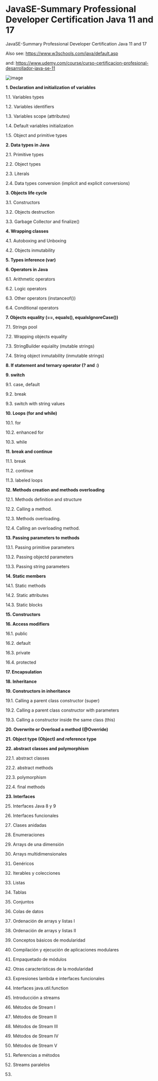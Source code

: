 # JavaSE-Summary Professional Developer Certification Java 11 and 17

JavaSE-Summary Professional Developer Certification Java 11 and 17

Also see: https://www.w3schools.com/java/default.asp

and: https://www.udemy.com/course/curso-certificacion-profesional-desarrollador-java-se-11

![image](https://github.com/luiscoco/JavaSE-Summary-Professional-Developer-Certification-Java-11-and-17/assets/32194879/baa94ed4-93a1-41a7-9fe1-d031e5be7485)

**1. Declaration and initialization of variables**
   
   1.1. Variables types
   
   1.2. Variables identifiers
   
   1.3. Variables scope (attributes)
   
   1.4. Default variables initialization
   
   1.5. Object and primitive types
   
**2. Data types in Java**
   
   2.1. Primitive types
   
   2.2. Object types
   
   2.3. Literals
   
   2.4. Data types conversion (implicit and explicit conversions)
   
**3. Objects life cycle**
   
   3.1. Constructors
   
   3.2. Objects destruction
   
   3.3. Garbage Collector and finalize()

**4. Wrapping classes**

   4.1. Autoboxing and Unboxing

   4.2. Objects inmutability

**5. Types inference (var)**

**6. Operators in Java**

  6.1. Arithmetic operators

  6.2. Logic operators

  6.3. Other operators (instanceof())

  6.4. Conditional operators

**7. Objects equality (==, equals(), equalsIgnoreCase())**

  7.1. Strings pool

  7.2. Wrapping objects equality

  7.3. StringBuilder equiality (mutable strings)

  7.4. String object inmutability (inmutable strings)

**8. If statement and ternary operator (? and :)**

**9. switch**

  9.1. case, default

  9.2. break

  9.3. switch with string values
   
**10. Loops (for and while)**

  10.1. for

  10.2. enhanced for

  10.3. while

**11. break and continue**

  11.1. break

  11.2. continue

  11.3. labeled loops

**12. Methods creation and methods overloading**

  12.1. Methods definition and structure

  12.2. Calling a method.

  12.3. Methods overloading.

  12.4. Calling an overloading method.

**13. Passing parameters to methods**

  13.1. Passing primitive parameters

  13.2. Passing objectd parameters

  13.3. Passing string parameters

**14. Static members**

  14.1. Static methods

  14.2. Static attributes
    
  14.3. Static blocks

**15. Constructors**

**16. Access modifiers**

  16.1. public

  16.2. default

  16.3. private

  16.4. protected

**17. Encapsulation**

**18. Inheritance**

**19. Constructors in inheritance**

  19.1. Calling a parent class constructor (super)

  19.2. Calling a parent class constructor with parameters

  19.3. Calling a constructor inside the same class (this)

**20. Overwrite or Overload a method (@Override)**

**21. Object type (Object) and reference type**

**22. abstract classes and polymorphism**

  22.1. abstract classes

  22.2. abstract methods

  22.3. polymorphism

  22.4. final methods

**23. Interfaces**
   
25. Interfaces Java 8 y 9
    
26. Interfaces funcionales

27. Clases anidadas

28. Enumeraciones

29. Arrays de una dimensión

30. Arrays multidimensionales

31. Genéricos

32. Iterables y colecciones

33. Listas

34. Tablas

35. Conjuntos

36. Colas de datos

37. Ordenación de arrays y listas I

38. Ordenación de arrays y listas II

39. Conceptos básicos de modularidad

40. Compilación y ejecución de aplicaciones modulares

41. Empaquetado de módulos

42. Otras características de la modularidad

43. Expresiones lambda e interfaces funcionales

44. Interfaces java.util.function

45. Introducción a streams

46. Métodos de Stream I

47. Métodos de Stream II

48. Métodos de Stream III

49. Métodos de Stream IV

50. Métodos de Stream V

51. Referencias a métodos

52. Streams paralelos

53.  
    
